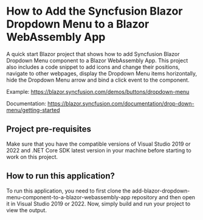 # How to Add the Syncfusion Blazor Dropdown Menu to a Blazor WebAssembly App
A quick start Blazor project that shows how to add Syncfusion Blazor Dropdown Menu component to a Blazor WebAssembly App. This project also includes a code snippet to add icons and change their positions, navigate to other webpages, display the Dropdown Menu items horizontally, hide the Dropdown Menu arrow and bind a click event to the component.

Example: https://blazor.syncfusion.com/demos/buttons/dropdown-menu

Documentation: https://blazor.syncfusion.com/documentation/drop-down-menu/getting-started

## Project pre-requisites
Make sure that you have the compatible versions of Visual Studio 2019 or 2022 and .NET Core SDK latest version in your machine before starting to work on this project.

## How to run this application?
To run this application, you need to first clone the add-blazor-dropdown-menu-component-to-a-blazor-webassembly-app repository and then open it in Visual Studio 2019 or 2022. Now, simply build and run your project to view the output.


